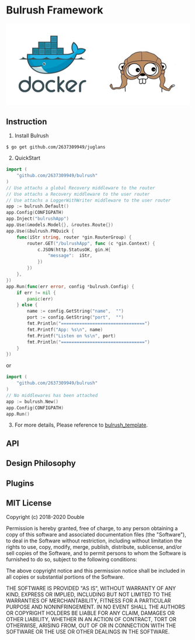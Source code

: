 # Bulrush Framework

![Bulrush flash](./assets/flash.jpg)


## Instruction
1. Install Bulrush
```shell
$ go get github.com/2637309949/juglans
```
2. QuickStart
```go
import (
    "github.com/2637309949/bulrush"
)
// Use attachs a global Recovery middleware to the router
// Use attachs a Recovery middleware to the user router
// Use attachs a LoggerWithWriter middleware to the user router
app := bulrush.Default()
app.Config(CONFIGPATH)
app.Inject("bulrushApp")
app.Use(&models.Model{}, &routes.Route{})
app.Use(&bulrush.PNQuick {
    func(iStr string, router *gin.RouterGroup) {
        router.GET("/bulrushApp", func (c *gin.Context) {
            c.JSON(http.StatusOK, gin.H{
                "message": 	iStr,
            })
        })
    },
})
app.Run(func(err error, config *bulrush.Config) {
    if err != nil {
        panic(err)
    } else {
        name := config.GetString("name",  "")
        port := config.GetString("port",  "")
        fmt.Println("================================")
        fmt.Printf("App: %s\n", name)
        fmt.Printf("Listen on %s\n", port)
        fmt.Println("================================")
    }
})
```
or
```go
import (
    "github.com/2637309949/bulrush"
)
// No middlewares has been attached
app := bulrush.New()
app.Config(CONFIGPATH)
app.Run()
```
3. For more details, Please reference to [bulrush_template](https://github.com/2637309949/bulrush_template). 

## API

## Design Philosophy

## Plugins

## MIT License

Copyright (c) 2018-2020 Double

Permission is hereby granted, free of charge, to any person obtaining a copy
of this software and associated documentation files (the "Software"), to deal
in the Software without restriction, including without limitation the rights
to use, copy, modify, merge, publish, distribute, sublicense, and/or sell
copies of the Software, and to permit persons to whom the Software is
furnished to do so, subject to the following conditions:

The above copyright notice and this permission notice shall be included in all
copies or substantial portions of the Software.

THE SOFTWARE IS PROVIDED "AS IS", WITHOUT WARRANTY OF ANY KIND, EXPRESS OR
IMPLIED, INCLUDING BUT NOT LIMITED TO THE WARRANTIES OF MERCHANTABILITY,
FITNESS FOR A PARTICULAR PURPOSE AND NONINFRINGEMENT. IN NO EVENT SHALL THE
AUTHORS OR COPYRIGHT HOLDERS BE LIABLE FOR ANY CLAIM, DAMAGES OR OTHER
LIABILITY, WHETHER IN AN ACTION OF CONTRACT, TORT OR OTHERWISE, ARISING FROM,
OUT OF OR IN CONNECTION WITH THE SOFTWARE OR THE USE OR OTHER DEALINGS IN THE
SOFTWARE.
